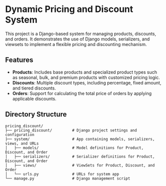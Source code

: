 # Dynamic Pricing and Discount System
This project is a Django-based system for managing products, discounts, and orders. It demonstrates the use of Django models, serializers, and viewsets to implement a flexible pricing and discounting mechanism.

## Features

- **Products**: Includes base products and specialized product types such as seasonal, bulk, and premium products with customized pricing logic.
- **Discounts**: Multiple discount types, including percentage, fixed amount, and tiered discounts.
- **Orders**: Support for calculating the total price of orders by applying applicable discounts.

## Directory Structure

```plaintext
pricing_discount/
├── pricing_discount/         # Django project settings and configuration
├── system/                   # App containing models, serializers, views, and URLs
│   ├── models/               # Model definitions for Product, Discount, and Order
│   ├── serializers/          # Serializer definitions for Product, Discount, and Order
│   ├── views/                # ViewSets for Product, Discount, and Order
│   └── urls.py               # URLs for system app
└── manage.py                 # Django management script
